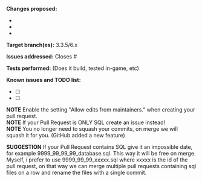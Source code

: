 [//]: # (************************************************************)
[//]: # (** DON'T DELETE THIS TEMPLATE ELSE YOUR PR WILL BE CLOSED **)
[//]: # (************************************************************)

**Changes proposed:**

-  
-  
-  

**Target branch(es):** 3.3.5/6.x

**Issues addressed:** Closes #

**Tests performed:** (Does it build, tested in-game, etc)

**Known issues and TODO list:**

- [ ] 
- [ ] 

**NOTE** Enable the setting "Allow edits from maintainers." when creating your pull request.  
**NOTE** If your Pull Request is ONLY SQL create an issue instead!  
**NOTE** You no longer need to squash your commits, on merge we will squash it for you. (GitHub added a new feature)

**SUGGESTION** If your Pull Request contains SQL give it an impossible date, for example 9999_99_99_99_database.sql. This way it will be free on merge. Myself, i prefer to use 9999_99_99_xxxxx.sql where xxxxx is the id of the pull request, on that way we can merge multiple pull requests containing sql files on a row and rename the files with a single commit.
